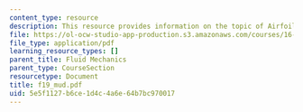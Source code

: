 ```yaml
---
content_type: resource
description: This resource provides information on the topic of Airfoils.
file: https://ol-ocw-studio-app-production.s3.amazonaws.com/courses/16-01-unified-engineering-i-ii-iii-iv-fall-2005-spring-2006/5e5f1127b6ce1d4c4a6e64b7bc970017_f19_mud.pdf
file_type: application/pdf
learning_resource_types: []
parent_title: Fluid Mechanics
parent_type: CourseSection
resourcetype: Document
title: f19_mud.pdf
uid: 5e5f1127-b6ce-1d4c-4a6e-64b7bc970017
---
```

